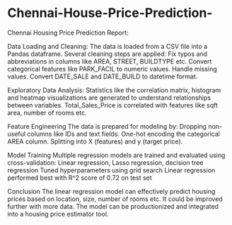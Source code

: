 # Chennai-House-Price-Prediction-
Chennai Housing Price Prediction Report:

Data Loading and Cleaning:
The data is loaded from a CSV file into a Pandas dataframe. Several cleaning steps are applied:
Fix typos and abbreviations in columns like AREA, STREET, BUILDTYPE etc.
Convert categorical features like PARK_FACIL to numeric values.
Handle missing values.
Convert DATE_SALE and DATE_BUILD to datetime format.

Exploratory Data Analysis:
Statistics like the correlation matrix, histogram and heatmap visualizations are generated to understand relationships between variables.
Total_Sales_Price is correlated with features like sqft area, number of rooms etc.

Feature Engineering
The data is prepared for modeling by:
Dropping non-useful columns like IDs and text fields.
One-hot encoding the categorical AREA column.
Splitting into X (features) and y (target price).

Model Training
Multiple regression models are trained and evaluated using cross-validation:
Linear regression, Lasso regression, decision tree regression
Tuned hyperparameters using grid search
Linear regression performed best with R^2 score of 0.72 on test set

Conclusion
The linear regression model can effectively predict housing prices based on location, size, number of rooms etc. It could be improved further with more data.
The model can be productionized and integrated into a housing price estimator tool.

